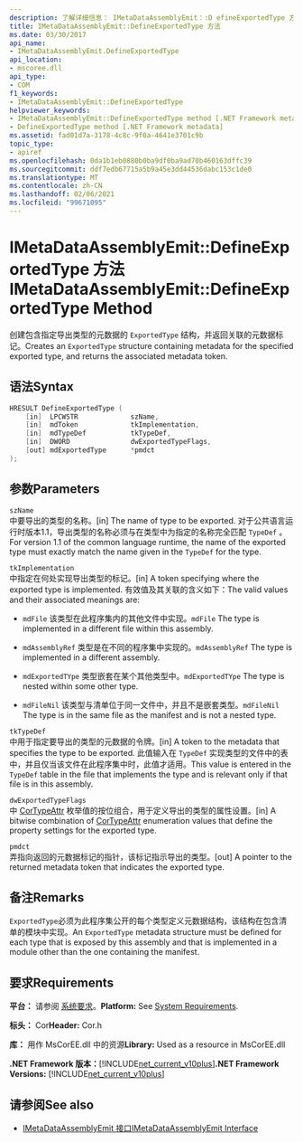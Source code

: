```yaml
---
description: 了解详细信息： IMetaDataAssemblyEmit：:D efineExportedType 方法
title: IMetaDataAssemblyEmit::DefineExportedType 方法
ms.date: 03/30/2017
api_name:
- IMetaDataAssemblyEmit.DefineExportedType
api_location:
- mscoree.dll
api_type:
- COM
f1_keywords:
- IMetaDataAssemblyEmit::DefineExportedType
helpviewer_keywords:
- IMetaDataAssemblyEmit::DefineExportedType method [.NET Framework metadata]
- DefineExportedType method [.NET Framework metadata]
ms.assetid: fad01d7a-3178-4c8c-9f0a-4641e3701c9b
topic_type:
- apiref
ms.openlocfilehash: 0da1b1eb0880b0ba9df0ba9ad70b460163dffc39
ms.sourcegitcommit: ddf7edb67715a5b9a45e3dd44536dabc153c1de0
ms.translationtype: MT
ms.contentlocale: zh-CN
ms.lasthandoff: 02/06/2021
ms.locfileid: "99671095"
---
```

# <a name="imetadataassemblyemitdefineexportedtype-method"></a><span data-ttu-id="f6454-103">IMetaDataAssemblyEmit::DefineExportedType 方法</span><span class="sxs-lookup"><span data-stu-id="f6454-103">IMetaDataAssemblyEmit::DefineExportedType Method</span></span>

<span data-ttu-id="f6454-104">创建包含指定导出类型的元数据的 `ExportedType` 结构，并返回关联的元数据标记。</span><span class="sxs-lookup"><span data-stu-id="f6454-104">Creates an `ExportedType` structure containing metadata for the specified exported type, and returns the associated metadata token.</span></span>  
  
## <a name="syntax"></a><span data-ttu-id="f6454-105">语法</span><span class="sxs-lookup"><span data-stu-id="f6454-105">Syntax</span></span>  
  
```cpp  
HRESULT DefineExportedType (  
    [in]  LPCWSTR             szName,  
    [in]  mdToken             tkImplementation,
    [in]  mdTypeDef           tkTypeDef,  
    [in]  DWORD               dwExportedTypeFlags,  
    [out] mdExportedType      *pmdct  
);  
```  
  
## <a name="parameters"></a><span data-ttu-id="f6454-106">参数</span><span class="sxs-lookup"><span data-stu-id="f6454-106">Parameters</span></span>  

 `szName`  
 <span data-ttu-id="f6454-107">中要导出的类型的名称。</span><span class="sxs-lookup"><span data-stu-id="f6454-107">[in] The name of type to be exported.</span></span> <span data-ttu-id="f6454-108">对于公共语言运行时版本1.1，导出类型的名称必须与在类型中为指定的名称完全匹配 `TypeDef` 。</span><span class="sxs-lookup"><span data-stu-id="f6454-108">For version 1.1 of the common language runtime, the name of the exported type must exactly match the name given in the `TypeDef` for the type.</span></span>  
  
 `tkImplementation`  
 <span data-ttu-id="f6454-109">中指定在何处实现导出类型的标记。</span><span class="sxs-lookup"><span data-stu-id="f6454-109">[in] A token specifying where the exported type is implemented.</span></span> <span data-ttu-id="f6454-110">有效值及其关联的含义如下：</span><span class="sxs-lookup"><span data-stu-id="f6454-110">The valid values and their associated meanings are:</span></span>  
  
- <span data-ttu-id="f6454-111">`mdFile` 该类型在此程序集内的其他文件中实现。</span><span class="sxs-lookup"><span data-stu-id="f6454-111">`mdFile` The type is implemented in a different file within this assembly.</span></span>  
  
- <span data-ttu-id="f6454-112">`mdAssemblyRef` 类型是在不同的程序集中实现的。</span><span class="sxs-lookup"><span data-stu-id="f6454-112">`mdAssemblyRef` The type is implemented in a different assembly.</span></span>  
  
- <span data-ttu-id="f6454-113">`mdExportedTYpe` 类型嵌套在某个其他类型中。</span><span class="sxs-lookup"><span data-stu-id="f6454-113">`mdExportedTYpe` The type is nested within some other type.</span></span>  
  
- <span data-ttu-id="f6454-114">`mdFileNil` 该类型与清单位于同一文件中，并且不是嵌套类型。</span><span class="sxs-lookup"><span data-stu-id="f6454-114">`mdFileNil` The type is in the same file as the manifest and is not a nested type.</span></span>  
  
 `tkTypeDef`  
 <span data-ttu-id="f6454-115">中用于指定要导出的类型的元数据的令牌。</span><span class="sxs-lookup"><span data-stu-id="f6454-115">[in] A token to the metadata that specifies the type to be exported.</span></span> <span data-ttu-id="f6454-116">此值输入在 `TypeDef` 实现类型的文件中的表中，并且仅当该文件在此程序集中时，此值才适用。</span><span class="sxs-lookup"><span data-stu-id="f6454-116">This value is entered in the `TypeDef` table in the file that implements the type and is relevant only if that file is in this assembly.</span></span>  
  
 `dwExportedTypeFlags`  
 <span data-ttu-id="f6454-117">中 [CorTypeAttr](cortypeattr-enumeration.md) 枚举值的按位组合，用于定义导出的类型的属性设置。</span><span class="sxs-lookup"><span data-stu-id="f6454-117">[in] A bitwise combination of [CorTypeAttr](cortypeattr-enumeration.md) enumeration values that define the property settings for the exported type.</span></span>  
  
 `pmdct`  
 <span data-ttu-id="f6454-118">弄指向返回的元数据标记的指针，该标记指示导出的类型。</span><span class="sxs-lookup"><span data-stu-id="f6454-118">[out] A pointer to the returned metadata token that indicates the exported type.</span></span>  
  
## <a name="remarks"></a><span data-ttu-id="f6454-119">备注</span><span class="sxs-lookup"><span data-stu-id="f6454-119">Remarks</span></span>  

 <span data-ttu-id="f6454-120">`ExportedType`必须为此程序集公开的每个类型定义元数据结构，该结构在包含清单的模块中实现。</span><span class="sxs-lookup"><span data-stu-id="f6454-120">An `ExportedType` metadata structure must be defined for each type that is exposed by this assembly and that is implemented in a module other than the one containing the manifest.</span></span>  
  
## <a name="requirements"></a><span data-ttu-id="f6454-121">要求</span><span class="sxs-lookup"><span data-stu-id="f6454-121">Requirements</span></span>  

 <span data-ttu-id="f6454-122">**平台：** 请参阅 [系统要求](../../get-started/system-requirements.md)。</span><span class="sxs-lookup"><span data-stu-id="f6454-122">**Platform:** See [System Requirements](../../get-started/system-requirements.md).</span></span>  
  
 <span data-ttu-id="f6454-123">**标头：** Cor</span><span class="sxs-lookup"><span data-stu-id="f6454-123">**Header:** Cor.h</span></span>  
  
 <span data-ttu-id="f6454-124">**库：** 用作 MsCorEE.dll 中的资源</span><span class="sxs-lookup"><span data-stu-id="f6454-124">**Library:** Used as a resource in MsCorEE.dll</span></span>  
  
 <span data-ttu-id="f6454-125">**.NET Framework 版本：**[!INCLUDE[net_current_v10plus](../../../../includes/net-current-v10plus-md.md)]</span><span class="sxs-lookup"><span data-stu-id="f6454-125">**.NET Framework Versions:** [!INCLUDE[net_current_v10plus](../../../../includes/net-current-v10plus-md.md)]</span></span>  
  
## <a name="see-also"></a><span data-ttu-id="f6454-126">请参阅</span><span class="sxs-lookup"><span data-stu-id="f6454-126">See also</span></span>

- [<span data-ttu-id="f6454-127">IMetaDataAssemblyEmit 接口</span><span class="sxs-lookup"><span data-stu-id="f6454-127">IMetaDataAssemblyEmit Interface</span></span>](imetadataassemblyemit-interface.md)
